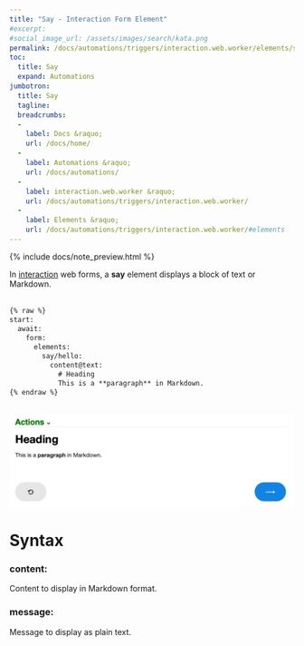 ```yaml
---
title: "Say - Interaction Form Element"
#excerpt: 
#social_image_url: /assets/images/search/kata.png
permalink: /docs/automations/triggers/interaction.web.worker/elements/say/
toc:
  title: Say
  expand: Automations
jumbotron:
  title: Say
  tagline: 
  breadcrumbs:
  -
    label: Docs &raquo;
    url: /docs/home/
  -
    label: Automations &raquo;
    url: /docs/automations/
  -
    label: interaction.web.worker &raquo;
    url: /docs/automations/triggers/interaction.web.worker/
  -
    label: Elements &raquo;
    url: /docs/automations/triggers/interaction.web.worker/#elements
---
```


{% include docs/note_preview.html %}

In [interaction](/docs/automations/triggers/interaction.web.worker/) web forms, a **say** element displays a block of text or Markdown.

<pre>
<code class="language-cerb">
{% raw %}
start:
  await:
    form:
      elements:
        say/hello:
          content@text:
            # Heading
            This is a **paragraph** in Markdown.
{% endraw %}
</code>
</pre>

<div class="cerb-screenshot">
<img src="/assets/images/docs/automations/triggers/interaction.web.worker/elements/say.png" class="screenshot">
</div>

# Syntax

### content:

Content to display in Markdown format.

### message:

Message to display as plain text.
